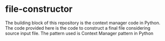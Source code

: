 # file-constructor
The building block of this repository is the context manager code in Python. The code provided here is the code to construct a final file considering source input file. The pattern used is Context Manager pattern in Python
